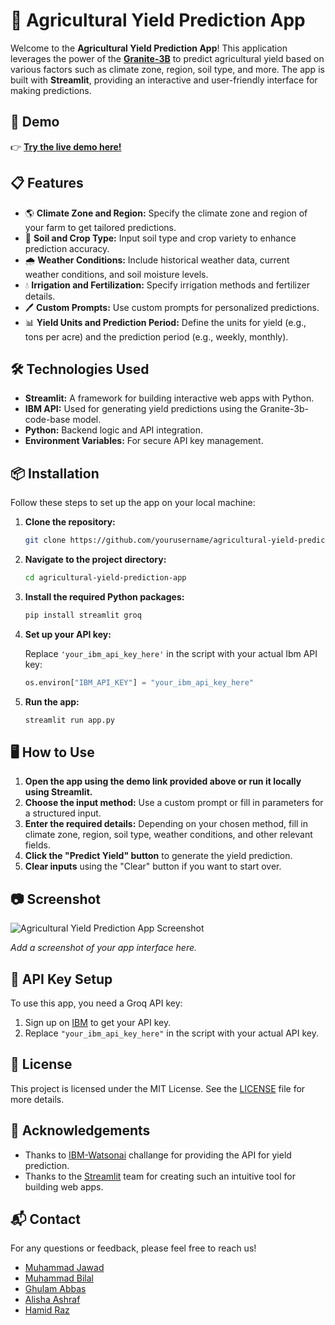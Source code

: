 # 🌾 Agricultural Yield Prediction App

Welcome to the **Agricultural Yield Prediction App**! This application leverages the power of the [**Granite-3B**](https://huggingface.co/ibm-granite/granite-3b-code-base) to predict agricultural yield based on various factors such as climate zone, region, soil type, and more. The app is built with **Streamlit**, providing an interactive and user-friendly interface for making predictions.

## 🚀 Demo

👉 [**Try the live demo here!**](https://huggingface.co/spaces/Abbas0786/Agricultural-Yield-Prediction)

## 📋 Features

- 🌎 **Climate Zone and Region:** Specify the climate zone and region of your farm to get tailored predictions.
- 🌱 **Soil and Crop Type:** Input soil type and crop variety to enhance prediction accuracy.
- 🌧️ **Weather Conditions:** Include historical weather data, current weather conditions, and soil moisture levels.
- 💧 **Irrigation and Fertilization:** Specify irrigation methods and fertilizer details.
- 🖊️ **Custom Prompts:** Use custom prompts for personalized predictions.
- 📊 **Yield Units and Prediction Period:** Define the units for yield (e.g., tons per acre) and the prediction period (e.g., weekly, monthly).

## 🛠️ Technologies Used

- **Streamlit:** A framework for building interactive web apps with Python.
- **IBM API:** Used for generating yield predictions using the Granite-3b-code-base model.
- **Python:** Backend logic and API integration.
- **Environment Variables:** For secure API key management.

## 📦 Installation

Follow these steps to set up the app on your local machine:

1. **Clone the repository:**

    ```bash
    git clone https://github.com/yourusername/agricultural-yield-prediction-app.git
    ```

2. **Navigate to the project directory:**

    ```bash
    cd agricultural-yield-prediction-app
    ```

3. **Install the required Python packages:**

    ```bash
    pip install streamlit groq
    ```

4. **Set up your API key:**

    Replace `'your_ibm_api_key_here'` in the script with your actual Ibm API key:

    ```python
    os.environ["IBM_API_KEY"] = "your_ibm_api_key_here"
    ```

5. **Run the app:**

    ```bash
    streamlit run app.py
    ```

## 🖥️ How to Use

1. **Open the app using the demo link provided above or run it locally using Streamlit.**
2. **Choose the input method:** Use a custom prompt or fill in parameters for a structured input.
3. **Enter the required details:** Depending on your chosen method, fill in climate zone, region, soil type, weather conditions, and other relevant fields.
4. **Click the "Predict Yield" button** to generate the yield prediction.
5. **Clear inputs** using the "Clear" button if you want to start over.

## 📷 Screenshot

![Agricultural Yield Prediction App Screenshot](screenshot.png)

*Add a screenshot of your app interface here.*

## 🔑 API Key Setup

To use this app, you need a Groq API key:

1. Sign up on [IBM](https://cloud.ibm.com/) to get your API key.
2. Replace `"your_ibm_api_key_here"` in the script with your actual API key.

## 📝 License

This project is licensed under the MIT License. See the [LICENSE](LICENSE) file for more details.


## 🌟 Acknowledgements

- Thanks to [IBM-Watsonai](https://ibm.com/) challange for providing the API for yield prediction.
- Thanks to the [Streamlit](https://streamlit.io/) team for creating such an intuitive tool for building web apps.

## 📬 Contact

For any questions or feedback, please feel free to reach us!

- [Muhammad Jawad](https://www.linkedin.com/in/muhammad-jawad-86507b201/)
- [Muhammad Bilal](https://www.linkedin.com/in/muhammad-bilal-a75782280/)
- [Ghulam Abbas](https://www.linkedin.com/in/ghulam-abbas-310b7a302/)
- [Alisha Ashraf](https://www.linkedin.com/in/alisha-ashraf-b73404301/)
- [Hamid Raz]()
